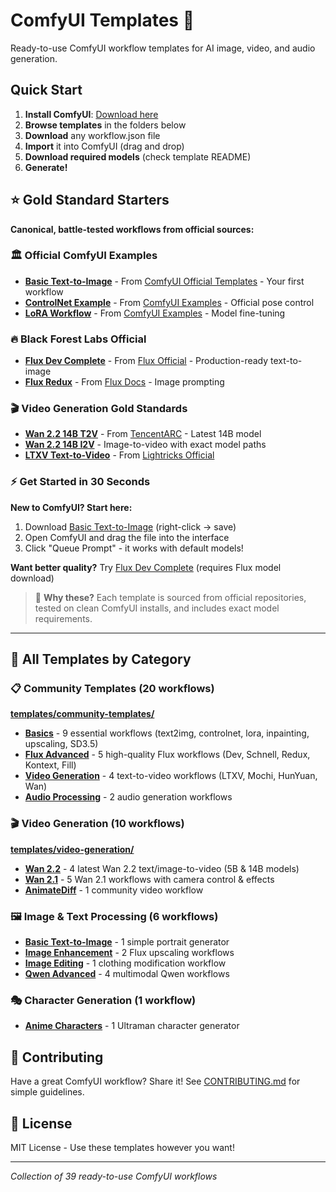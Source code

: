 # ComfyUI Templates 🎨

Ready-to-use ComfyUI workflow templates for AI image, video, and audio generation.

## Quick Start

1. **Install ComfyUI**: [Download here](https://github.com/comfyanonymous/ComfyUI)
2. **Browse templates** in the folders below
3. **Download** any workflow.json file
4. **Import** it into ComfyUI (drag and drop)
5. **Download required models** (check template README)
6. **Generate!**

## ⭐ Gold Standard Starters

**Canonical, battle-tested workflows from official sources:**

### 🏛️ Official ComfyUI Examples
- **[Basic Text-to-Image](templates/community-templates/basics/default/)** - From [ComfyUI Official Templates](https://github.com/Comfy-Org/workflow_templates) - Your first workflow
- **[ControlNet Example](templates/community-templates/basics/controlnet_example/)** - From [ComfyUI Examples](https://github.com/comfyanonymous/ComfyUI_examples) - Official pose control
- **[LoRA Workflow](templates/community-templates/basics/lora/)** - From [ComfyUI Examples](https://github.com/comfyanonymous/ComfyUI_examples) - Model fine-tuning

### 🔥 Black Forest Labs Official
- **[Flux Dev Complete](templates/community-templates/flux-advanced/flux_dev_full_text_to_image/)** - From [Flux Official](https://github.com/black-forest-labs/flux) - Production-ready text-to-image
- **[Flux Redux](templates/community-templates/flux-advanced/flux_redux_model_example/)** - From [Flux Docs](https://blackforestlabs.ai/) - Image prompting

### 🎬 Video Generation Gold Standards  
- **[Wan 2.2 14B T2V](templates/video-generation/wan-22/text_to_video_wan22_14B.json)** - From [TencentARC](https://github.com/TencentARC/SEED-Story) - Latest 14B model
- **[Wan 2.2 14B I2V](templates/video-generation/wan-22/image_to_video_wan22_14B.json)** - Image-to-video with exact model paths
- **[LTXV Text-to-Video](templates/community-templates/video-generation/ltxv_text_to_video/)** - From [Lightricks Official](https://huggingface.co/Lightricks/LTX-Video)

### ⚡ Get Started in 30 Seconds
**New to ComfyUI? Start here:**
1. Download [Basic Text-to-Image](templates/community-templates/basics/default/default.json) (right-click → save)
2. Open ComfyUI and drag the file into the interface  
3. Click "Queue Prompt" - it works with default models!

**Want better quality?** Try [Flux Dev Complete](templates/community-templates/flux-advanced/flux_dev_full_text_to_image/flux_dev_full_text_to_image.json) (requires Flux model download)

> 🎯 **Why these?** Each template is sourced from official repositories, tested on clean ComfyUI installs, and includes exact model requirements.

---

## 📁 All Templates by Category

### 📋 **Community Templates** (20 workflows)
**[templates/community-templates/](templates/community-templates/)**
- **[Basics](templates/community-templates/basics/)** - 9 essential workflows (text2img, controlnet, lora, inpainting, upscaling, SD3.5)
- **[Flux Advanced](templates/community-templates/flux-advanced/)** - 5 high-quality Flux workflows (Dev, Schnell, Redux, Kontext, Fill)
- **[Video Generation](templates/community-templates/video-generation/)** - 4 text-to-video workflows (LTXV, Mochi, HunYuan, Wan)  
- **[Audio Processing](templates/community-templates/audio-processing/)** - 2 audio generation workflows

### 🎬 **Video Generation** (10 workflows) 
**[templates/video-generation/](templates/video-generation/)**
- **[Wan 2.2](templates/video-generation/wan-22/)** - 4 latest Wan 2.2 text/image-to-video (5B & 14B models)
- **[Wan 2.1](templates/video-generation/wan-21/)** - 5 Wan 2.1 workflows with camera control & effects
- **[AnimateDiff](templates/video-generation/animatediff-community/)** - 1 community video workflow

### 🖼️ **Image & Text Processing** (6 workflows)
- **[Basic Text-to-Image](templates/image-generation/basic-txt2img/)** - 1 simple portrait generator
- **[Image Enhancement](templates/image-enhancement/flux-upscaling/)** - 2 Flux upscaling workflows  
- **[Image Editing](templates/image-editing/clothing-modification/)** - 1 clothing modification workflow
- **[Qwen Advanced](templates/text-processing/qwen-advanced/)** - 4 multimodal Qwen workflows

### 🎭 **Character Generation** (1 workflow)
- **[Anime Characters](templates/character-generation/anime-characters/)** - 1 Ultraman character generator

## 🤝 Contributing

Have a great ComfyUI workflow? Share it! See [CONTRIBUTING.md](CONTRIBUTING.md) for simple guidelines.

## 📜 License

MIT License - Use these templates however you want!

---
*Collection of 39 ready-to-use ComfyUI workflows*
